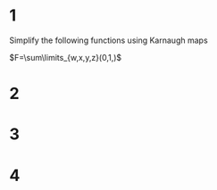 # 1

Simplify the following functions using Karnaugh maps

$F=\sum\limits_{w,x,y,z}(0,1,)$

# 2

# 3

# 4
